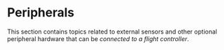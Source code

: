 # Peripherals

This section contains topics related to external sensors and other optional peripheral hardware that can be _connected to a flight controller_.
